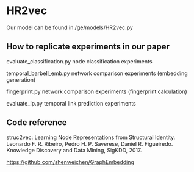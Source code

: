 # HR2vec
Our model can be found in  /ge/models/HR2vec.py
## How to replicate experiments in our paper

evaluate_classification.py   	node classification experiments 

temporal_barbell_emb.py      	network comparison experiments (embedding generation)

fingerprint.py					network comparison experiments (fingerprint calculation)

evaluate_lp.py   				temporal link prediction experiments


## Code reference

struc2vec: Learning Node Representations from Structural Identity. Leonardo F. R. Ribeiro, Pedro H. P. Saverese, Daniel R. Figueiredo.
Knowledge Discovery and Data Mining, SigKDD, 2017.

https://github.com/shenweichen/GraphEmbedding




